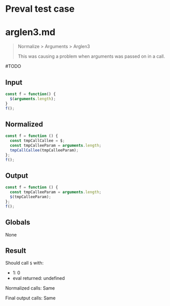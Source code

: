 # Preval test case

# arglen3.md

> Normalize > Arguments > Arglen3
>
> This was causing a problem when arguments was passed on in a call.

#TODO

## Input

`````js filename=intro
const f = function() {
  $(arguments.length);
}
f();
`````

## Normalized

`````js filename=intro
const f = function () {
  const tmpCallCallee = $;
  const tmpCalleeParam = arguments.length;
  tmpCallCallee(tmpCalleeParam);
};
f();
`````

## Output

`````js filename=intro
const f = function () {
  const tmpCalleeParam = arguments.length;
  $(tmpCalleeParam);
};
f();
`````

## Globals

None

## Result

Should call `$` with:
 - 1: 0
 - eval returned: undefined

Normalized calls: Same

Final output calls: Same

